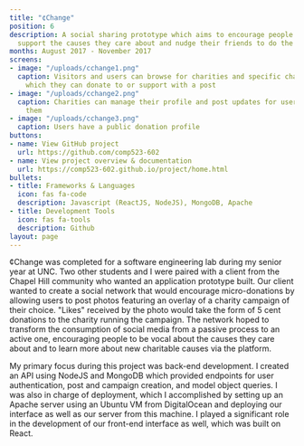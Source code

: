```yaml
---
title: "¢Change"
position: 6
description: A social sharing prototype which aims to encourage people to publicly
  support the causes they care about and nudge their friends to do the same.
months: August 2017 - November 2017
screens:
- image: "/uploads/cchange1.png"
  caption: Visitors and users can browse for charities and specific charity campaigns
    which they can donate to or support with a post
- image: "/uploads/cchange2.png"
  caption: Charities can manage their profile and post updates for users who follow
    them
- image: "/uploads/cchange3.png"
  caption: Users have a public donation profile
buttons:
- name: View GitHub project
  url: https://github.com/comp523-602
- name: View project overview & documentation
  url: https://comp523-602.github.io/project/home.html
bullets:
- title: Frameworks & Languages
  icon: fas fa-code
  description: Javascript (ReactJS, NodeJS), MongoDB, Apache
- title: Development Tools
  icon: fas fa-tools
  description: Github
layout: page
---
```


¢Change was completed for a software engineering lab during my senior year at UNC. Two other students and I were paired with a client from the Chapel Hill community who wanted an application prototype built. Our client wanted to create a social network that would encourage micro-donations by allowing users to post photos featuring an overlay of a charity campaign of their choice. "Likes" received by the photo would take the form of 5 cent donations to the charity running the campaign. The network hoped to transform the consumption of social media from a passive process to an active one, encouraging people to be vocal about the causes they care about and to learn more about new charitable causes via the platform. 

My primary focus during this project was back-end development. I created an API using NodeJS and MongoDB which provided endpoints for user authentication, post and campaign creation, and model object queries. I was also in charge of deployment, which I accomplished by setting up an Apache server using an Ubuntu VM from DigitalOcean and deploying our interface as well as our server from this machine. I played a significant role in the development of our front-end interface as well, which was built on React.